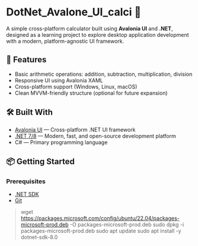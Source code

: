 # DotNet_Avalone_UI_calci 🧮

A simple cross-platform calculator built using **Avalonia UI** and **.NET**, designed as a learning project to explore desktop application development with a modern, platform-agnostic UI framework.

## 🚀 Features

- Basic arithmetic operations: addition, subtraction, multiplication, division
- Responsive UI using Avalonia XAML
- Cross-platform support (Windows, Linux, macOS)
- Clean MVVM-friendly structure (optional for future expansion)

## 🛠️ Built With

- [Avalonia UI](https://avaloniaui.net/) — Cross-platform .NET UI framework
- [.NET 7/8](https://dotnet.microsoft.com/) — Modern, fast, and open-source development platform
- C# — Primary programming language

## 📦 Getting Started

### Prerequisites

- [.NET SDK](https://dotnet.microsoft.com/download)
- [Git](https://git-scm.com/)

> wget https://packages.microsoft.com/config/ubuntu/22.04/packages-microsoft-prod.deb -O packages-microsoft-prod.deb
> sudo dpkg -i packages-microsoft-prod.deb
> sudo apt update
> sudo apt install -y dotnet-sdk-8.0
